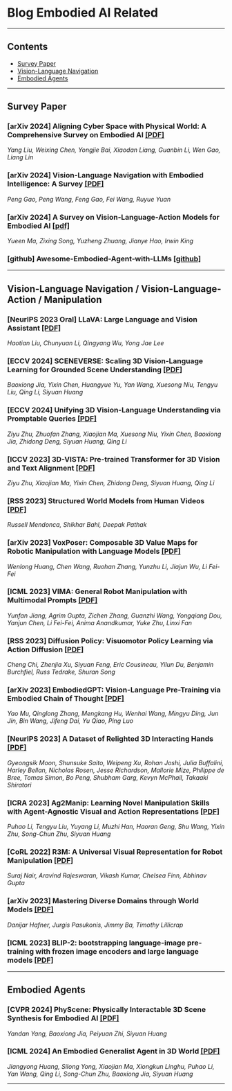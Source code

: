 # Blog Embodied AI Related

---
## Contents
 - [Survey Paper](#survey-paper)
 - [Vision-Language Navigation](#vision-language-navigation)
 - [Embodied Agents](#embodied-agents)

---

## Survey Paper

### [arXiv 2024] Aligning Cyber Space with Physical World: A Comprehensive Survey on Embodied AI [[PDF]](https://arxiv.org/pdf/2407.06886)
_Yang Liu, Weixing Chen, Yongjie Bai, Xiaodan Liang, Guanbin Li, Wen Gao, Liang Lin_

### [arXiv 2024] Vision-Language Navigation with Embodied Intelligence: A Survey [[PDF]](https://arxiv.org/abs/2402.14304)
_Peng Gao, Peng Wang, Feng Gao, Fei Wang, Ruyue Yuan_

### [arXiv 2024] A Survey on Vision-Language-Action Models for Embodied AI [[pdf]](https://arxiv.org/abs/2405.14093)
_Yueen Ma, Zixing Song, Yuzheng Zhuang, Jianye Hao, Irwin King_

### [github] Awesome-Embodied-Agent-with-LLMs [[github]](https://github.com/zchoi/Awesome-Embodied-Agent-with-LLMs)

---

## Vision-Language Navigation / Vision-Language-Action / Manipulation

### [NeurIPS 2023 Oral] LLaVA: Large Language and Vision Assistant [[PDF]](https://arxiv.org/abs/2304.08485)
_Haotian Liu, Chunyuan Li, Qingyang Wu, Yong Jae Lee_

### [ECCV 2024] SCENEVERSE: Scaling 3D Vision-Language Learning for Grounded Scene Understanding [[PDF]](https://arxiv.org/abs/2401.09340)
_Baoxiong Jia, Yixin Chen, Huangyue Yu, Yan Wang, Xuesong Niu, Tengyu Liu, Qing Li, Siyuan Huang_

### [ECCV 2024] Unifying 3D Vision-Language Understanding via Promptable Queries [[PDF]](https://arxiv.org/abs/2405.11442)
_Ziyu Zhu, Zhuofan Zhang, Xiaojian Ma, Xuesong Niu, Yixin Chen, Baoxiong Jia, Zhidong Deng, Siyuan Huang, Qing Li_

### [ICCV 2023] 3D-VISTA: Pre-trained Transformer for 3D Vision and Text Alignment [[PDF]](https://arxiv.org/abs/2308.04352)
_Ziyu Zhu, Xiaojian Ma, Yixin Chen, Zhidong Deng, Siyuan Huang, Qing Li_

### [RSS 2023] Structured World Models from Human Videos [[PDF]](https://arxiv.org/abs/2308.10901)
_Russell Mendonca, Shikhar Bahl, Deepak Pathak_

### [arXiv 2023] VoxPoser: Composable 3D Value Maps for Robotic Manipulation with Language Models [[PDF]](https://arxiv.org/abs/2307.05973)
_Wenlong Huang, Chen Wang, Ruohan Zhang, Yunzhu Li, Jiajun Wu, Li Fei-Fei_

### [ICML 2023] VIMA: General Robot Manipulation with Multimodal Prompts [[PDF]](https://arxiv.org/abs/2210.03094)
_Yunfan Jiang, Agrim Gupta, Zichen Zhang, Guanzhi Wang, Yongqiang Dou, Yanjun Chen, Li Fei-Fei, Anima Anandkumar, Yuke Zhu, Linxi Fan_

### [RSS 2023] Diffusion Policy: Visuomotor Policy Learning via Action Diffusion [[PDF]](https://arxiv.org/abs/2303.04137)
_Cheng Chi, Zhenjia Xu, Siyuan Feng, Eric Cousineau, Yilun Du, Benjamin Burchfiel, Russ Tedrake, Shuran Song_

### [arXiv 2023] EmbodiedGPT: Vision-Language Pre-Training via Embodied Chain of Thought [[PDF]](https://arxiv.org/abs/2305.15021)
_Yao Mu, Qinglong Zhang, Mengkang Hu, Wenhai Wang, Mingyu Ding, Jun Jin, Bin Wang, Jifeng Dai, Yu Qiao, Ping Luo_

### [NeurIPS 2023] A Dataset of Relighted 3D Interacting Hands [[PDF]](https://arxiv.org/abs/2310.17768)
_Gyeongsik Moon, Shunsuke Saito, Weipeng Xu, Rohan Joshi, Julia Buffalini, Harley Bellan, Nicholas Rosen, Jesse Richardson, Mallorie Mize, Philippe de Bree, Tomas Simon, Bo Peng, Shubham Garg, Kevyn McPhail, Takaaki Shiratori_

### [ICRA 2023] Ag2Manip: Learning Novel Manipulation Skills with Agent-Agnostic Visual and Action Representations [[PDF]](https://arxiv.org/abs/2404.17521)
_Puhao Li, Tengyu Liu, Yuyang Li, Muzhi Han, Haoran Geng, Shu Wang, Yixin Zhu, Song-Chun Zhu, Siyuan Huang_

### [CoRL 2022] R3M: A Universal Visual Representation for Robot Manipulation [[PDF]](https://arxiv.org/abs/2203.12601)
_Suraj Nair, Aravind Rajeswaran, Vikash Kumar, Chelsea Finn, Abhinav Gupta_

### [arXiv 2023] Mastering Diverse Domains through World Models [[PDF]](https://arxiv.org/abs/2301.04104)
_Danijar Hafner, Jurgis Pasukonis, Jimmy Ba, Timothy Lillicrap_

### [ICML 2023] BLIP-2: bootstrapping language-image pre-training with frozen image encoders and large language models [[PDF]](https://arxiv.org/pdf/2301.12597)

---

## Embodied Agents

### [CVPR 2024] PhyScene: Physically Interactable 3D Scene Synthesis for Embodied AI [[PDF]](https://arxiv.org/abs/2404.09465)
_Yandan Yang, Baoxiong Jia, Peiyuan Zhi, Siyuan Huang_

### [ICML 2024] An Embodied Generalist Agent in 3D World [[PDF]](https://arxiv.org/abs/2311.12871)
_Jiangyong Huang, Silong Yong, Xiaojian Ma, Xiongkun Linghu, Puhao Li, Yan Wang, Qing Li, Song-Chun Zhu, Baoxiong Jia, Siyuan Huang_

---
